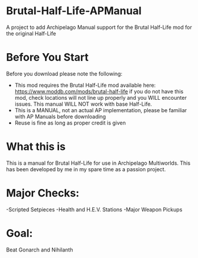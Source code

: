 # Brutal-Half-Life-APManual
A project to add Archipelago Manual support for the Brutal Half-Life mod for the original Half-Life

# Before You Start
Before you download please note the following:
- This mod requires the Brutal Half-Life mod available here: https://www.moddb.com/mods/brutal-half-life if you do not have this mod, check locations will not line up properly and you WILL encounter issues. This manual WILL NOT work with base Half-Life.
- This is a MANUAL, not an actual AP implementation, please be familiar with AP Manuals before downloading
- Reuse is fine as long as proper credit is given

# What this is
This is a manual for Brutal Half-Life for use in Archipelago Multiworlds. This has been developed by me in my spare time as a passion project.

# Major Checks:
-Scripted Setpieces
-Health and H.E.V. Stations
-Major Weapon Pickups

# Goal:
Beat Gonarch and Nihilanth
